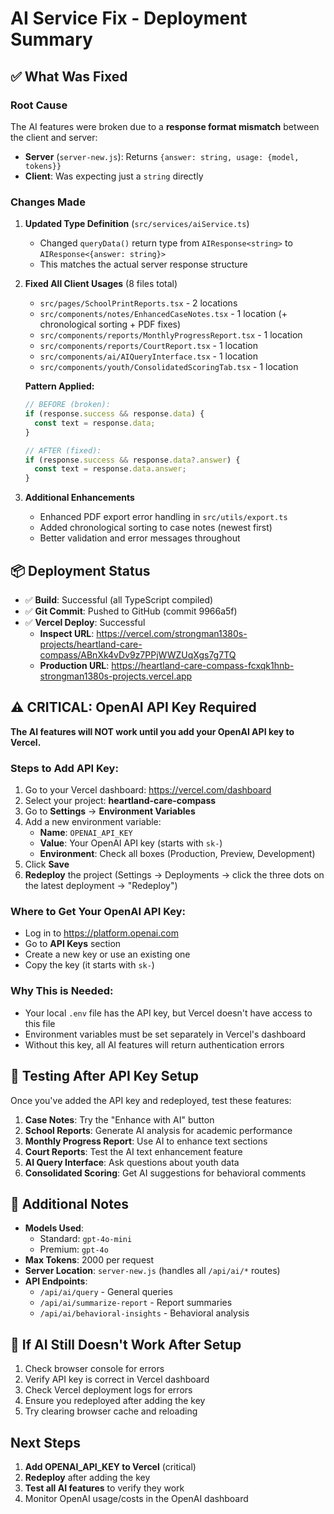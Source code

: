 # AI Service Fix - Deployment Summary

## ✅ What Was Fixed

### Root Cause
The AI features were broken due to a **response format mismatch** between the client and server:
- **Server** (`server-new.js`): Returns `{answer: string, usage: {model, tokens}}`
- **Client**: Was expecting just a `string` directly

### Changes Made

1. **Updated Type Definition** (`src/services/aiService.ts`)
   - Changed `queryData()` return type from `AIResponse<string>` to `AIResponse<{answer: string}>`
   - This matches the actual server response structure

2. **Fixed All Client Usages** (8 files total)
   - `src/pages/SchoolPrintReports.tsx` - 2 locations
   - `src/components/notes/EnhancedCaseNotes.tsx` - 1 location (+ chronological sorting + PDF fixes)
   - `src/components/reports/MonthlyProgressReport.tsx` - 1 location
   - `src/components/reports/CourtReport.tsx` - 1 location
   - `src/components/ai/AIQueryInterface.tsx` - 1 location
   - `src/components/youth/ConsolidatedScoringTab.tsx` - 1 location

   **Pattern Applied:**
   ```typescript
   // BEFORE (broken):
   if (response.success && response.data) {
     const text = response.data;
   }
   
   // AFTER (fixed):
   if (response.success && response.data?.answer) {
     const text = response.data.answer;
   }
   ```

3. **Additional Enhancements**
   - Enhanced PDF export error handling in `src/utils/export.ts`
   - Added chronological sorting to case notes (newest first)
   - Better validation and error messages throughout

## 📦 Deployment Status

- ✅ **Build**: Successful (all TypeScript compiled)
- ✅ **Git Commit**: Pushed to GitHub (commit 9966a5f)
- ✅ **Vercel Deploy**: Successful
  - **Inspect URL**: https://vercel.com/strongman1380s-projects/heartland-care-compass/ABnXk4vDv9z7PPjWWZUqXgs7g7TQ
  - **Production URL**: https://heartland-care-compass-fcxqk1hnb-strongman1380s-projects.vercel.app

## ⚠️ CRITICAL: OpenAI API Key Required

**The AI features will NOT work until you add your OpenAI API key to Vercel.**

### Steps to Add API Key:

1. Go to your Vercel dashboard: https://vercel.com/dashboard
2. Select your project: **heartland-care-compass**
3. Go to **Settings** → **Environment Variables**
4. Add a new environment variable:
   - **Name**: `OPENAI_API_KEY`
   - **Value**: Your OpenAI API key (starts with `sk-`)
   - **Environment**: Check all boxes (Production, Preview, Development)
5. Click **Save**
6. **Redeploy** the project (Settings → Deployments → click the three dots on the latest deployment → "Redeploy")

### Where to Get Your OpenAI API Key:
- Log in to https://platform.openai.com
- Go to **API Keys** section
- Create a new key or use an existing one
- Copy the key (it starts with `sk-`)

### Why This is Needed:
- Your local `.env` file has the API key, but Vercel doesn't have access to this file
- Environment variables must be set separately in Vercel's dashboard
- Without this key, all AI features will return authentication errors

## 🧪 Testing After API Key Setup

Once you've added the API key and redeployed, test these features:

1. **Case Notes**: Try the "Enhance with AI" button
2. **School Reports**: Generate AI analysis for academic performance
3. **Monthly Progress Report**: Use AI to enhance text sections
4. **Court Reports**: Test the AI text enhancement feature
5. **AI Query Interface**: Ask questions about youth data
6. **Consolidated Scoring**: Get AI suggestions for behavioral comments

## 📝 Additional Notes

- **Models Used**: 
  - Standard: `gpt-4o-mini`
  - Premium: `gpt-4o`
- **Max Tokens**: 2000 per request
- **Server Location**: `server-new.js` (handles all `/api/ai/*` routes)
- **API Endpoints**:
  - `/api/ai/query` - General queries
  - `/api/ai/summarize-report` - Report summaries
  - `/api/ai/behavioral-insights` - Behavioral analysis

## 🔧 If AI Still Doesn't Work After Setup

1. Check browser console for errors
2. Verify API key is correct in Vercel dashboard
3. Check Vercel deployment logs for errors
4. Ensure you redeployed after adding the key
5. Try clearing browser cache and reloading

## Next Steps

1. **Add OPENAI_API_KEY to Vercel** (critical)
2. **Redeploy** after adding the key
3. **Test all AI features** to verify they work
4. Monitor OpenAI usage/costs in the OpenAI dashboard
